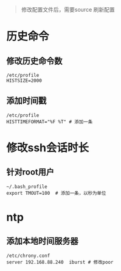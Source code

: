 > 修改配置文件后，需要source 刷新配置

# 历史命令

## 修改历史命令数

```
/etc/profile
HISTSIZE=2000
```

## 添加时间戳

```
/etc/profile
HISTTIMEFORMAT="%F %T" # 添加一条
```

# 修改ssh会话时长

## 针对root用户

```
~/.bash_profile
export TMOUT=100  # 添加一条，以秒为单位
```

# ntp

## 添加本地时间服务器

```
/etc/chrony.conf
server 192.168.88.240  iburst # 修改poor
```





